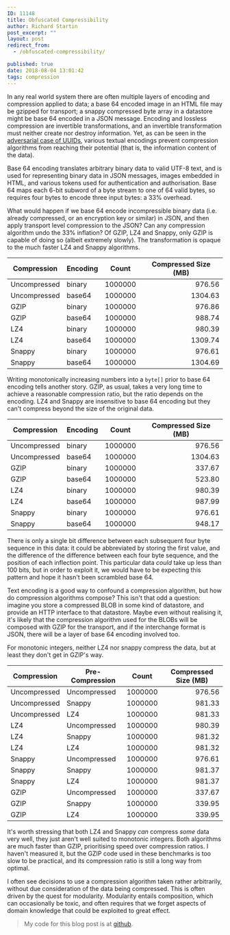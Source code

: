 ```yaml
---
ID: 11148
title: Obfuscated Compressibility
author: Richard Startin
post_excerpt: ""
layout: post
redirect_from:
  - /obfuscated-compressibility/

published: true
date: 2018-08-04 13:01:42
tags: compression
---
```

In any real world system there are often multiple layers of encoding and compression applied to data; a base 64 encoded image in an HTML file may be gzipped for transport; a snappy compressed byte array in a datastore might be base 64 encoded in a JSON message. Encoding and lossless compression are invertible transformations, and an invertible transformation must neither create nor destroy information. Yet, as can be seen in the <a href="https://richardstartin.github.io/posts/uuids-and-compressibility/">adversarial case of UUIDs</a>, various textual encodings prevent compression algorithms from reaching their potential (that is, the information content of the data).

Base 64 encoding translates arbitrary binary data to valid UTF-8 text, and is used for representing binary data in JSON messages, images embedded in HTML, and various tokens used for authentication and authorisation. Base 64 maps each 6-bit subword of a byte stream to one of 64 valid bytes, so requires four bytes to encode three input bytes: a 33% overhead. 

What would happen if we base 64 encode incompressible binary data (i.e. already compressed, or an encryption key or similar) in JSON, and then apply transport level compression to the JSON? Can any compression algorithm undo the 33% inflation? Of GZIP, LZ4 and Snappy, only GZIP is capable of doing so (albeit extremely slowly). The transformation is opaque to the much faster LZ4 and Snappy algorithms.

<div class="table-holder">
<table class="table table-bordered table-hover table-condensed">
<thead><tr><th title="Field #1">Compression</th>
<th title="Field #2">Encoding</th>
<th title="Field #3">Count</th>
<th title="Field #4">Compressed Size (MB)</th>
</tr></thead>
<tbody><tr>
<td>Uncompressed</td>
<td>binary</td>
<td align="right">1000000</td>
<td align="right">976.56</td>
</tr>
<tr>
<td>Uncompressed</td>
<td>base64</td>
<td align="right">1000000</td>
<td align="right">1304.63</td>
</tr>
<tr>
<td>GZIP</td>
<td>binary</td>
<td align="right">1000000</td>
<td align="right">976.86</td>
</tr>
<tr>
<td>GZIP</td>
<td>base64</td>
<td align="right">1000000</td>
<td align="right">988.74</td>
</tr>
<tr>
<td>LZ4</td>
<td>binary</td>
<td align="right">1000000</td>
<td align="right">980.39</td>
</tr>
<tr>
<td>LZ4</td>
<td>base64</td>
<td align="right">1000000</td>
<td align="right">1309.74</td>
</tr>
<tr>
<td>Snappy</td>
<td>binary</td>
<td align="right">1000000</td>
<td align="right">976.61</td>
</tr>
<tr>
<td>Snappy</td>
<td>base64</td>
<td align="right">1000000</td>
<td align="right">1304.69</td>
</tr>
</tbody></table>
</div>

Writing monotonically increasing numbers into a `byte[]` prior to base 64 encoding tells another story. GZIP, as usual, takes a very long time to achieve a reasonable compression ratio, but the ratio depends on the encoding. LZ4 and Snappy are insensitive to base 64 encoding but they can't compress beyond the size of the original data.

<div class="table-holder">
<table class="table table-bordered table-hover table-condensed">
<thead><tr><th title="Field #1">Compression</th>
<th title="Field #2">Encoding</th>
<th title="Field #3">Count</th>
<th title="Field #4">Compressed Size (MB)</th>
</tr></thead>
<tbody><tr>
<td>Uncompressed</td>
<td>binary</td>
<td align="right">1000000</td>
<td align="right">976.56</td>
</tr>
<tr>
<td>Uncompressed</td>
<td>base64</td>
<td align="right">1000000</td>
<td align="right">1304.63</td>
</tr>
<tr>
<td>GZIP</td>
<td>binary</td>
<td align="right">1000000</td>
<td align="right">337.67</td>
</tr>
<tr>
<td>GZIP</td>
<td>base64</td>
<td align="right">1000000</td>
<td align="right">523.80</td>
</tr>
<tr>
<td>LZ4</td>
<td>binary</td>
<td align="right">1000000</td>
<td align="right">980.39</td>
</tr>
<tr>
<td>LZ4</td>
<td>base64</td>
<td align="right">1000000</td>
<td align="right">987.99</td>
</tr>
<tr>
<td>Snappy</td>
<td>binary</td>
<td align="right">1000000</td>
<td align="right">976.61</td>
</tr>
<tr>
<td>Snappy</td>
<td>base64</td>
<td align="right">1000000</td>
<td align="right">948.17</td>
</tr>
</tbody></table>
</div>

There is only a single bit difference between each subsequent four byte sequence in this data: it could be abbreviated by storing the first value, and the difference of the difference between each four byte sequence, and the position of each inflection point. This particular data <em>could</em> take up less than 100 bits, but in order to exploit it, we would have to be expecting this pattern and hope it hasn't been scrambled base 64. 

Text encoding is a good way to confound a compression algorithm, but how do compression algorithms compose? This isn't that odd a question: imagine you store a compressed BLOB in some kind of datastore, and provide an HTTP interface to that datastore. Maybe even without realising it, it's likely that the compression algorithm used for the BLOBs will be composed with GZIP for the transport, and if the interchange format is JSON, there will be a layer of base 64 encoding involved too.

For monotonic integers, neither LZ4 nor snappy compress the data, but at least they don't get in GZIP's way.

<div class="table-holder">
<table class="table table-bordered table-hover table-condensed">
<thead><tr><th>Compression</th>
<th>Pre-Compression</th>
<th>Count</th>
<th>Compressed Size (MB)</th>
</tr></thead>
<tbody><tr>
<td>Uncompressed</td>
<td>Uncompressed</td>
<td align="right">1000000</td>
<td align="right">976.56</td>
</tr>
<tr>
<td>Uncompressed</td>
<td>Snappy</td>
<td align="right">1000000</td>
<td align="right">981.33</td>
</tr>
<tr>
<td>Uncompressed</td>
<td>LZ4</td>
<td align="right">1000000</td>
<td align="right">981.33</td>
</tr>
<tr>
<td>LZ4</td>
<td>Uncompressed</td>
<td align="right">1000000</td>
<td align="right">980.39</td>
</tr>
<tr>
<td>LZ4</td>
<td>Snappy</td>
<td align="right">1000000</td>
<td align="right">981.32</td>
</tr>
<tr>
<td>LZ4</td>
<td>LZ4</td>
<td align="right">1000000</td>
<td align="right">981.32</td>
</tr>
<tr>
<td>Snappy</td>
<td>Uncompressed</td>
<td align="right">1000000</td>
<td align="right">976.61</td>
</tr>
<tr>
<td>Snappy</td>
<td>Snappy</td>
<td align="right">1000000</td>
<td align="right">981.37</td>
</tr>
<tr>
<td>Snappy</td>
<td>LZ4</td>
<td align="right">1000000</td>
<td align="right">981.37</td>
</tr>
<tr>
<td>GZIP</td>
<td>Uncompressed</td>
<td align="right">1000000</td>
<td align="right">337.67</td>
</tr>
<tr>
<td>GZIP</td>
<td>Snappy</td>
<td align="right">1000000</td>
<td align="right">339.95</td>
</tr>
<tr>
<td>GZIP</td>
<td>LZ4</td>
<td align="right">1000000</td>
<td align="right">339.95</td>
</tr>
</tbody></table>
</div>

It's worth stressing that both LZ4 and Snappy <em>can</em> compress <em>some</em> data very well, they just aren't well suited to monotonic integers. Both algorithms are much faster than GZIP, prioritising speed over compression ratios. I haven't measured it, but the GZIP code used in these benchmarks is too slow to be practical, and its compression ratio is still a long way from optimal. 

I often see decisions to use a compression algorithm taken rather arbitrarily, without due consideration of the data being compressed. This is often driven by the quest for modularity. Modularity entails composition, which can occasionally be toxic, and often requires that we forget aspects of domain knowledge that could be exploited to great effect. 



<blockquote>My code for this blog post is at <a href="https://github.com/richardstartin/compression-experiment" rel="noopener" target="_blank">github</a>.</blockquote>
